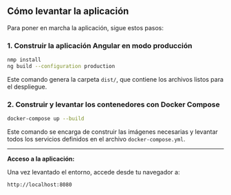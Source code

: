 
##  Cómo levantar la aplicación

Para poner en marcha la aplicación, sigue estos pasos:

### 1. Construir la aplicación Angular en modo producción

```bash
nmp install
ng build --configuration production
````

Este comando genera la carpeta `dist/`, que contiene los archivos listos para el despliegue.

### 2. Construir y levantar los contenedores con Docker Compose

```bash
docker-compose up --build
```

Este comando se encarga de construir las imágenes necesarias y levantar todos los servicios definidos en el archivo `docker-compose.yml`.

---

 **Acceso a la aplicación:**

Una vez levantado el entorno, accede desde tu navegador a:

```
http://localhost:8080
```

```
